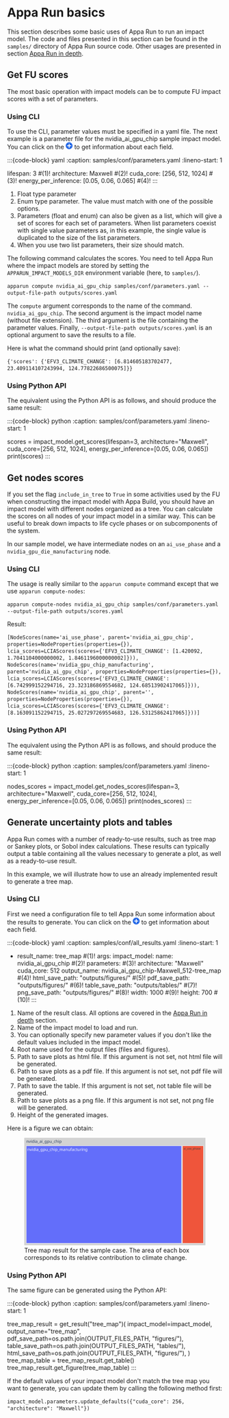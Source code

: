 # Appa Run basics

This section describes some basic uses of Appa Run to run an impact model.
The code and files presented in this section can be found in the `samples/` directory of Appa Run source code.
Other usages are presented in section [Appa Run in depth](../in_depth/appa_run_in_depth.md).

## Get FU scores

The most basic operation with impact models can be to compute FU impact scores with a set of parameters.
### Using CLI

To use the CLI, parameter values must be specified in a yaml file.
The next example is a parameter file for the nvidia_ai_gpu_chip sample impact model.
You can click on the <img src="../_static/plus.svg" height='16' width='16' /> to get information about each field.

:::{code-block} yaml
:caption: samples/conf/parameters.yaml
:lineno-start: 1

lifespan: 3 #(1)!
architecture: Maxwell #(2)!
cuda_core: [256, 512, 1024] #(3)!
energy_per_inference: [0.05, 0.06, 0.065] #(4)!
:::

1. Float type parameter
2. Enum type parameter. The value must match with one of the possible options.
3. Parameters (float and enum) can also be given as a list, which will give a set of scores for each set of parameters. When list parameters coexist with single value parameters as, in this example, the single value is duplicated to the size of the list parameters. 
4. When you use two list parameters, their size should match.

The following command calculates the scores. You need to tell Appa Run where the impact models are stored by setting the `APPARUN_IMPACT_MODELS_DIR` environment variable (here, to `samples/`).

```
apparun compute nvidia_ai_gpu_chip samples/conf/parameters.yaml --output-file-path outputs/scores.yaml
```

The `compute` argument corresponds to the name of the command. `nvidia_ai_gpu_chip`.
The second argument is the impact model name (without file extension).
The third argument is the file containing the parameter values.
Finally, `--output-file-path outputs/scores.yaml` is an optional argument to save the results to a file.

Here is what the command should print (and optionally save):

```
{'scores': {'EFV3_CLIMATE_CHANGE': [6.814605183702477, 23.409114107243994, 124.77822686500075]}}
```

### Using Python API

The equivalent using the Python API is as follows, and should produce the same result:

:::{code-block} python
:caption: samples/conf/parameters.yaml
:lineno-start: 1

scores = impact_model.get_scores(lifespan=3,
                                 architecture="Maxwell",
                                 cuda_core=[256, 512, 1024],
                                 energy_per_inference=[0.05, 0.06, 0.065])
print(scores)
:::

## Get nodes scores

If you set the flag `include_in_tree` to `True` in some activities used by the FU when constructing the impact model with Appa Build, you should have an impact model with different nodes organized as a tree.
You can calculate the scores on all nodes of your impact model in a similar way. This can be useful to break down impacts to life cycle phases or on subcomponents of the system.

In our sample model, we have intermediate nodes on an `ai_use_phase` and a `nvidia_gpu_die_manufacturing` node.

### Using CLI

The usage is really similar to the `apparun compute` command except that we use `apparun compute-nodes`: 

```
apparun compute-nodes nvidia_ai_gpu_chip samples/conf/parameters.yaml --output-file-path outputs/scores.yaml
```

Result:
```
[NodeScores(name='ai_use_phase', parent='nvidia_ai_gpu_chip', properties=NodeProperties(properties={}), lcia_scores=LCIAScores(scores={'EFV3_CLIMATE_CHANGE': [1.420092, 1.7041104000000002, 1.8461196000000002]})), NodeScores(name='nvidia_gpu_chip_manufacturing', parent='nvidia_ai_gpu_chip', properties=NodeProperties(properties={}), lcia_scores=LCIAScores(scores={'EFV3_CLIMATE_CHANGE': [6.742999152294716, 23.323186869554682, 124.68513902417065]})), NodeScores(name='nvidia_ai_gpu_chip', parent='', properties=NodeProperties(properties={}), lcia_scores=LCIAScores(scores={'EFV3_CLIMATE_CHANGE': [8.163091152294715, 25.027297269554683, 126.53125862417065]}))]
```


### Using Python API

The equivalent using the Python API is as follows, and should produce the same result:

:::{code-block} python
:caption: samples/conf/parameters.yaml
:lineno-start: 1

nodes_scores = impact_model.get_nodes_scores(lifespan=3,
                                             architecture="Maxwell",
                                             cuda_core=[256, 512, 1024],
                                             energy_per_inference=[0.05, 0.06, 0.065])
print(nodes_scores)
:::

## Generate uncertainty plots and tables

Appa Run comes with a number of ready-to-use results, such as tree map or Sankey plots, or Sobol index calculations.
These results can typically output a table containing all the values necessary to generate a plot, as well as a ready-to-use result.

In this example, we will illustrate how to use an already implemented result to generate a tree map.

### Using CLI

First we need a configuration file to tell Appa Run some information about the results to generate.
You can click on the <img src="../_static/plus.svg" height='16' width='16' /> to get information about each field.

:::{code-block} yaml
:caption: samples/conf/all_results.yaml
:lineno-start: 1

- result_name: tree_map #(1)!
  args:
    impact_model:
      name: nvidia_ai_gpu_chip #(2)!
      parameters: #(3)!
        architecture: "Maxwell"
        cuda_core: 512
    output_name: nvidia_ai_gpu_chip-Maxwell_512-tree_map #(4)!
    html_save_path: "outputs/figures/" #(5)!
    pdf_save_path: "outputs/figures/" #(6)!
    table_save_path: "outputs/tables/" #(7)!
    png_save_path: "outputs/figures/" #(8)!
    width: 1000 #(9)!
    height: 700 #(10)!
:::

1. Name of the result class. All options are covered in the [Appa Run in depth](../in_depth/appa_run_in_depth.md) section.
2. Name of the impact model to load and run.
3. You can optionally specify new parameter values if you don't like the default values included in the impact model.
4. Root name used for the output files (files and figures).
5. Path to save plots as html file. If this argument is not set, not html file will be generated.
6. Path to save plots as a pdf file. If this argument is not set, not pdf file will be generated.
7. Path to save the table. If this argument is not set, not table file will be generated.
8. Path to save plots as a png file. If this argument is not set, not png file will be generated.
10. Height of the generated images.

Here is a figure we can obtain:

<figure>
  <img src="../_static/basics/tree_map-EFV3_CLIMATE_CHANGE.svg" alt="" width="600" />
  <figcaption>Tree map result for the sample case. The area of each box corresponds to its relative contribution to climate change.</figcaption>
</figure>

### Using Python API

The same figure can be generated using the Python API:

:::{code-block} python
:caption: samples/conf/parameters.yaml
:lineno-start: 1

tree_map_result = get_result("tree_map")(
    impact_model=impact_model,
    output_name="tree_map",
    pdf_save_path=os.path.join(OUTPUT_FILES_PATH, "figures/"),
    table_save_path=os.path.join(OUTPUT_FILES_PATH, "tables/"),
    html_save_path=os.path.join(OUTPUT_FILES_PATH, "figures/"),
)
tree_map_table = tree_map_result.get_table()
tree_map_result.get_figure(tree_map_table)
:::

If the default values of your impact model don't match the tree map you want to generate, you can update them by calling the following method first:

```
impact_model.parameters.update_defaults({"cuda_core": 256, "architecture": "Maxwell"})
```
